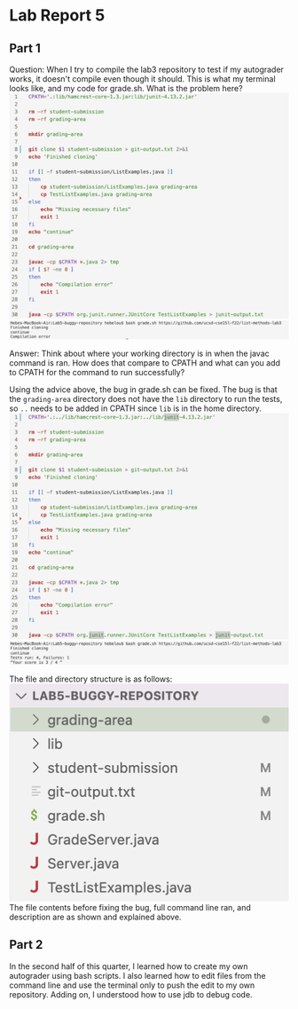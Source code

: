 # Lab Report 5
## Part 1

Question: When I try to compile the lab3 repository to test if my autograder works, it doesn't compile even though it should. This is what my terminal looks like, and my code for grade.sh. What is the problem here? 
![Image](CSE15L-Lab5-Q1.1.png)
![Image](CSE15L-Lab5-Q1.2.png)

Answer: Think about where your working directory is in when the javac command is ran. How does that compare to CPATH and what can you add to CPATH for the command to run successfully? 

Using the advice above, the bug in grade.sh can be fixed. The bug is that the `grading-area` directory does not have the `lib` directory to run the tests, so `..` needs to be added in CPATH since `lib` is in the home directory.
![Image](CSE15L-Lab5-Q1.3.png)
![Image](CSE15L-Lab5-Q1.4.png)

The file and directory structure is as follows: 
![Image](CSE15L-Lab5-Q1.5.png)
The file contents before fixing the bug, full command line ran, and description are as shown and explained above.

## Part 2
In the second half of this quarter, I learned how to create my own autograder using bash scripts. I also learned how to edit files from the command line and use the terminal only to push the edit to my own repository. Adding on, I understood how to use jdb to debug code. 
